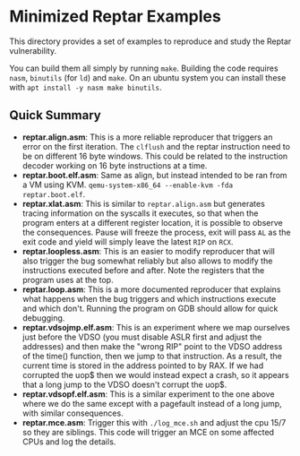 # Minimized Reptar Examples

This directory provides a set of examples to reproduce and study the Reptar vulnerability.

You can build them all simply by running `make`. Building the code requires `nasm`, `binutils` (for `ld`) and `make`. On an ubuntu system you can install these with `apt install -y nasm make binutils`.

## Quick Summary

- **reptar.align.asm**: This is a more reliable reproducer that triggers an error on the first iteration. The `clflush` and the reptar instruction need to be on different 16 byte windows. This could be related to the instruction decoder working on 16 byte instructions at a time.
- **reptar.boot.elf.asm**: Same as align, but instead intended to be ran from a VM using KVM. `qemu-system-x86_64 --enable-kvm -fda reptar.boot.elf`.
- **reptar.xlat.asm**: This is similar to `reptar.align.asm` but generates tracing information on the syscalls it executes, so that when the program enters at a different register location, it is possible to observe the consequences. Pause will freeze the process, exit will pass `AL` as the exit code and yield will simply leave the latest `RIP` on `RCX`.
- **reptar.loopless.asm**: This is an easier to modify reproducer that will also trigger the bug somewhat reliably but also allows to modify the instructions executed before and after. Note the registers that the program uses at the top.
- **reptar.loop.asm**: This is a more documented reproducer that explains what happens when the bug triggers and which instructions execute and which don't. Running the program on GDB should allow for quick debugging.
- **reptar.vdsojmp.elf.asm**: This is an experiment where we map ourselves just before the VDSO (you must disable ASLR first and adjust the addresses) and then make the "wrong RIP" point to the VDSO address of the time() function, then we jump to that instruction. As a result, the current time is stored in the address pointed to by RAX. If we had corrupted the uop$ then we would instead expect a crash, so it appears that a long jump to the VDSO doesn't corrupt the uop$.
- **reptar.vdsopf.elf.asm**: This is a similar experiment to the one above where we do the same except with a pagefault instead of a long jump, with similar consequences.
- **reptar.mce.asm**: Trigger this with `./log_mce.sh` and adjust the cpu 15/7 so they are siblings. This code will trigger an MCE on some affected CPUs and log the details.